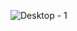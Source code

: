 ![Desktop - 1](https://github.com/Nisha0202/my_android_calculator/assets/99580632/3ae4a2d4-1a26-4fcb-9a9c-4c02fb5eb61e)
